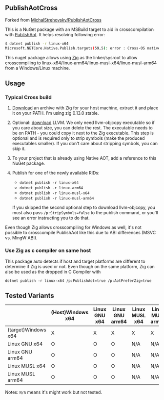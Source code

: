 PublishAotCross
---

Forked from [MichalStrehovsky/PublishAotCross](https://github.com/MichalStrehovsky/PublishAotCross "")

This is a NuGet package with an MSBuild target to aid in crosscompilation with [PublishAot](https://learn.microsoft.com/en-us/dotnet/core/deploying/native-aot/). It helps resolving following error:

```sh
$ dotnet publish -r linux-x64
Microsoft.NETCore.Native.Publish.targets(59,5): error : Cross-OS native compilation is not supported.
```

This nuget package allows using [Zig](https://ziglang.org/) as the linker/sysroot to allow crosscompiling to linux-x64/linux-arm64/linux-musl-x64/linux-musl-arm64 from a Windows/Linux machine.

## Usage

### Typical Cross build

1. [Download](https://ziglang.org/download/) an archive with Zig for your host machine, extract it and place it on your PATH. I'm using zig 0.13.0 stable.

2. Optional: [download](https://releases.llvm.org/) LLVM. We only need llvm-objcopy executable so if you care about size, you can delete the rest. The executable needs to be on PATH - you could copy it next to the Zig executable. This step is optional and is required only to strip symbols (make the produced executables smaller). If you don't care about stripping symbols, you can skip it.

3. To your project that is already using Native AOT, add a reference to this NuGet package.

4. Publish for one of the newly available RIDs:
    * `dotnet publish -r linux-x64`
    * `dotnet publish -r linux-arm64`
    * `dotnet publish -r linux-musl-x64`
    * `dotnet publish -r linux-musl-arm64`

    If you skipped the second optional step to download llvm-objcopy, you must also pass `/p:StripSymbols=false` to the publish command, or you'll see an error instructing you to do that.

Even though Zig allows crosscompiling for Windows as well, it's not possible to crosscompile PublishAot like this due to ABI differences (MSVC vs. MingW ABI).

### Use Zig as c compiler on same host

This package auto detects if host and target platforms are different to determine if Zig is used or not. Even though on the same platform, Zig can also be used as the dropped in C Compiler with

```
dotnet publish -r linux-x64 /p:PublishAot=true /p:AotPreferZig=true
```

## Tested Variants

|                    |(Host)Windows x64|Linux GNU x64|Linux GNU arm64|Linux MUSL x64|Linux MUSL arm64|
|--------------------|-----------------|-------------|---------------|--------------|----------------|
|(target)Windows x64 |X                |X            |X              |X             |X               |
|Linux GNU x64       |O                |O            |O              |N/A           |N/A             |
|Linux GNU arm64     |O                |O            |O              |N/A           |N/A             |
|Linux MUSL x64      |O                |O            |O              |N/A           |N/A             |
|Linux MUSL arm64    |O                |O            |O              |N/A           |N/A             |

Notes: `N/A` means it's might work but not tested.
